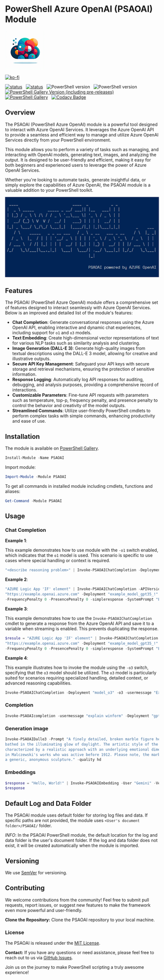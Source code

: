# PowerShell Azure OpenAI (PSAOAI) Module

![PSAOAI](https://github.com/voytas75/PSAOAI/blob/master/images/PSAOAI128.png?raw=true "PowerShell Azure OpenAI (PSAOAI) Module")

[![ko-fi](https://ko-fi.com/img/githubbutton_sm.svg)](https://ko-fi.com/A0A6KYBUS)

[![status](https://img.shields.io/badge/PROD-v0.6.3-green)](https://github.com/voytas75/PSAOAI/blob/master/docs/ReleaseNotes.md) &nbsp; [![status](https://img.shields.io/badge/DEV-v0.6.4-red)](https://github.com/voytas75/PSAOAI/blob/master/docs/ReleaseNotes.md) &nbsp; ![PowerShell version](https://img.shields.io/badge/PowerShell-v5.1-blue) &nbsp; ![PowerShell version](https://img.shields.io/badge/PowerShell-v7-darkblue) &nbsp; [![PowerShell Gallery Version (including pre-releases)](https://img.shields.io/powershellgallery/v/PSAOAI)](https://www.powershellgallery.com/packages/PSAOAI) &nbsp; [![PowerShell Gallery](https://img.shields.io/powershellgallery/dt/PSAOAI)](https://www.powershellgallery.com/packages/PSAOAI) &nbsp; [![Codacy Badge](https://app.codacy.com/project/badge/Grade/b299e2b2499942589ee6fe26c972fbb9)](https://app.codacy.com/gh/voytas75/PSAOAI/dashboard?utm_source=gh&utm_medium=referral&utm_content=&utm_campaign=Badge_grade)

## Overview

The PSAOAI (PowerShell Azure OpenAI) module is a powerful tool designed to interact with Azure OpenAI Services. It leverages the Azure OpenAI API to provide a seamless and efficient way to manage and utilize Azure OpenAI Services directly from your PowerShell environment.

This module allows you to perform a variety of tasks such as managing, and interacting with OpenAI models, generating text, images, and analyzing the output. It is designed to be user-friendly and efficient, making it easy for both beginners and experienced users to leverage the power of Azure OpenAI Services.

Whether you're looking to automate tasks, generate insightful data, or simply explore the capabilities of Azure OpenAI, the PSAOAI module is a valuable addition to your PowerShell toolkit.

![PSAOAI](https://github.com/voytas75/PSAOAI/blob/master/images/PSAOAI.png?raw=true "PowerShell Azure OpenAI (PSAOAI) Module")

## Features

The PSAOAI (PowerShell Azure OpenAI) module offers a comprehensive set of features designed to interact seamlessly with Azure OpenAI Services. Below is an improved and detailed list of the module's features:

- **Chat Completion**: Generate conversational responses using the Azure OpenAI API, enabling interactive and dynamic chat experiences, including support for `o1` and `o3` models.
- **Text Embedding**: Create high-dimensional vector representations of text for various NLP tasks such as similarity analysis and clustering.
- **Image Generation (DALL-E 3)**: Generate high-quality images from textual descriptions using the DALL-E 3 model, allowing for creative and illustrative outputs.
- **Secure API Key Management**: Safeguard your API keys with secure storage and retrieval mechanisms, ensuring the protection of sensitive information.
- **Response Logging**: Automatically log API responses for auditing, debugging, and analysis purposes, providing a comprehensive record of interactions.
- **Customizable Parameters**: Fine-tune API requests with parameters such as temperature, top-p, frequency penalty, and presence penalty to control the behavior and creativity of the model outputs.
- **Streamlined Commands**: Utilize user-friendly PowerShell cmdlets to perform complex tasks with simple commands, enhancing productivity and ease of use.

## Installation

The module is available on [PowerShell Gallery](https://www.powershellgallery.com/packages/PSAOAI).

```powershell
Install-Module -Name PSAOAI
```

Import module:

```powershell
Import-Module -Module PSAOAI
```

To get all commands in installed module including cmdlets, functions and aliases:

```powershell
Get-Command -Module PSAOAI
```

## Usage

### Chat Completion

**Example 1**:

This example demonstrates how to use module with the `-o1` switch enabled, which indicates that the `o1` model is used. This scenario is specific to use cases where special handling or context is required.

```powershell
"<describe reasoning problem>" | Invoke-PSAOAIChatCompletion -Deployment "model_o1" -o1
```

**Example 2**:

```powershell
"AZURE Logic App 'IF' element" | Invoke-PSAOAIChatCompletion -APIVersion "2024-05-01-preview" -Endpoint 
"https://example.openai.azure.com" -Deployment "example_model_gpt35_!" -User "BobbyK" -Temperature 0.2 -TopP 0.7 
-FrequencyPenalty 0 -PresencePenalty 0 -simpleresponse -SystemPrompt "Explain to me" -Stream $false -JSONMode
```

**Example 3**:

This example demonstrates how to use the `Invoke-PSAOAIChatCompletion` cmdlet to generate a response from the Azure OpenAI API and save it to a variable when streaming is enabled. This prevents duplicating the response.

```powershell
$resule = "AZURE Logic App 'IF' element" | Invoke-PSAOAIChatCompletion -APIVersion "2024-05-01-preview" -Endpoint 
"https://example.openai.azure.com" -Deployment "example_model_gpt35_!" -User "BobbyK" -Temperature 0.2 -TopP 0.7 
-FrequencyPenalty 0 -PresencePenalty 0 -simpleresponse -SystemPrompt "Explain to me" -Stream $true
```

**Example 4**:

This example illustrates how to invoke the module using the `-o3` switch, specifying that the `o3` model should be utilized. The `o3` model is particularly suited for scenarios requiring specialized handling, detailed context, or advanced reasoning capabilities.

```powershell
Invoke-PSAOAIChatCompletion -Deployment "model_o3" -o3 -usermessage "Explain to me: $(Get-Content <plain_text_file_path> | out-string) `nReturn as Markdown format" -OneTimeUserPrompt
```

### Completion

```powershell
Invoke-PSAOAIcompletion -usermessage "explain winform" -Deployment "gpt45" -User "BobbyK" -simpleresponse -Stream $false
```

### Generation image

```powershell
Invoke-PSAOAIDalle3 -Prompt "A finely detailed, broken marble figure head half-submerged in sandy terrain. The scene is 
bathed in the illuminating glow of daylight. The artistic style of the image evokes the feel of Polish romanticism, 
characterized by a realistic approach with an underlying emotional dimension and emphasis on symbolic compositions often seen 
in Malczewski's works who was active before 1912. Please note, the marble figure head should be of no particular person, just 
a generic, anonymous sculpture." -quality hd 
```

### Embeddings

```powershell
$response = "Hello, World!" | Invoke-PSAOAIEmbedding -User "Gemini" -Verbose -Deployment "gpt-45" -simpleresponse
$response
```

## Default Log and Data Folder

The PSAOAI module uses default folder for storing log files and data. If specific paths are not provided, the module uses `<User's document folder>/PSAOAI/` folder.

*INFO*: In the PSAOAI PowerShell module, the default location for the log and data folder is the user's document folder. If the log and data folder does not exist, it will be created automatically when the module is imported.

## Versioning

We use [SemVer](http://semver.org/) for versioning.

## Contributing

We welcome contributions from the community! Feel free to submit pull requests, report issues, or suggest new features to make the framework even more powerful and user-friendly.

**Clone the Repository:** Clone the PSAOAI repository to your local machine.

### License

The PSAOAI is released under the [MIT License](https://github.com/voytas75/PSAOAI/blob/master/LICENSE).

**Contact:**
If you have any questions or need assistance, please feel free to reach out to us via [GitHub Issues](https://github.com/voytas75/PSAOAI/issues).

Join us on the journey to make PowerShell scripting a truly awesome experience!
